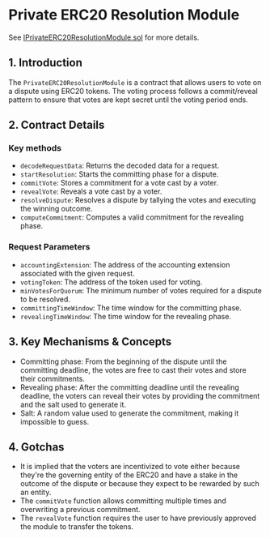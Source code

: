 # Private ERC20 Resolution Module

See [IPrivateERC20ResolutionModule.sol](/solidity/interfaces/modules/resolution/IPrivateERC20ResolutionModule.sol/interface.IPrivateERC20ResolutionModule.md) for more details.

## 1. Introduction

The `PrivateERC20ResolutionModule` is a contract that allows users to vote on a dispute using ERC20 tokens. The voting process follows a commit/reveal pattern to ensure that votes are kept secret until the voting period ends.

## 2. Contract Details

### Key methods

- `decodeRequestData`: Returns the decoded data for a request.
- `startResolution`: Starts the committing phase for a dispute.
- `commitVote`: Stores a commitment for a vote cast by a voter.
- `revealVote`: Reveals a vote cast by a voter.
- `resolveDispute`: Resolves a dispute by tallying the votes and executing the winning outcome.
- `computeCommitment`: Computes a valid commitment for the revealing phase.

### Request Parameters

- `accountingExtension`: The address of the accounting extension associated with the given request.
- `votingToken`: The address of the token used for voting.
- `minVotesForQuorum`: The minimum number of votes required for a dispute to be resolved.
- `committingTimeWindow`: The time window for the committing phase.
- `revealingTimeWindow`: The time window for the revealing phase.

## 3. Key Mechanisms & Concepts

- Committing phase: From the beginning of the dispute until the committing deadline, the votes are free to cast their votes and store their commitments.
- Revealing phase: After the committing deadline until the revealing deadline, the voters can reveal their votes by providing the commitment and the salt used to generate it.
- Salt: A random value used to generate the commitment, making it impossible to guess.

## 4. Gotchas

- It is implied that the voters are incentivized to vote either because they're the governing entity of the ERC20 and have a stake in the outcome of the dispute or because they expect to be rewarded by such an entity.
- The `commitVote` function allows committing multiple times and overwriting a previous commitment.
- The `revealVote` function requires the user to have previously approved the module to transfer the tokens.
